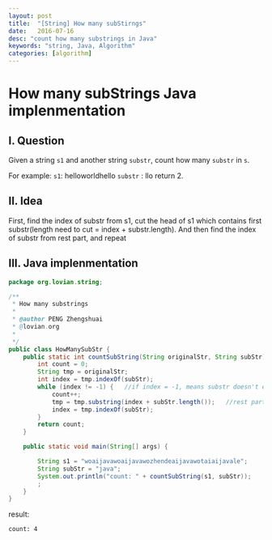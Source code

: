 ```yaml
---
layout: post
title:  "[String] How many subStirngs"
date:   2016-07-16
desc: "count how many substrings in Java"
keywords: "string, Java, Algorithm"
categories: [algorithm]
---
```


# How many subStrings Java implenmentation

## I. Question

Given a string ```s1``` and another string ```substr```, count how many ```substr``` in ```s```.

For example:
```s1```: helloworldhello
```substr``` : llo
return 2.


## II. Idea

First, find the index of substr from s1, cut the head of s1 which contains first substr(length need to cut = index + substr.length). And then find the index of substr from rest part, and repeat

## III. Java implenmentation

```java
package org.lovian.string;

/**
 * How many substrings
 *
 * @author PENG Zhengshuai
 * @lovian.org
 *
 */
public class HowManySubStr {
	public static int countSubString(String originalStr, String subStr) {
		int count = 0;
		String tmp = originalStr;
		int index = tmp.indexOf(subStr);
		while (index != -1) {	//if index = -1, means substr doesn't exist
			count++;
			tmp = tmp.substring(index + subStr.length());	//rest part of string
			index = tmp.indexOf(subStr);
		}
		return count;
	}

	public static void main(String[] args) {

		String s1 = "woaijavawoaijavawozhendeaijavawotaiaijavale";
		String subStr = "java";
		System.out.println("count: " + countSubString(s1, subStr));
		;
	}
}
```

result:

```
count: 4
```
